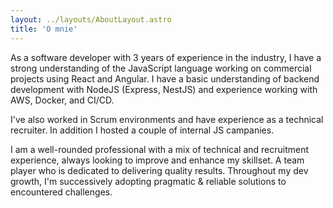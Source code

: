 ```yaml
---
layout: ../layouts/AboutLayout.astro
title: 'O mnie'
---
```


As a software developer with 3 years of experience in the industry, I have a strong understanding of the JavaScript language working on commercial projects using React and Angular.
I have a basic understanding of backend development with NodeJS (Express, NestJS) and experience working with AWS, Docker, and CI/CD.

I've also worked in Scrum environments and have experience as a technical recruiter. In addition I hosted a couple of internal JS campanies.

I am a well-rounded professional with a mix of technical and recruitment experience, always looking to improve and enhance my skillset. A team player who is dedicated to delivering quality results. Throughout my dev growth, I'm successively adopting pragmatic & reliable solutions to encountered challenges.
